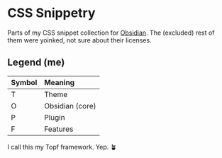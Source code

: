 # CSS Snippetry

Parts of my CSS snippet collection for [Obsidian](https://obsidian.md/). The (excluded) rest of them were yoinked, not sure about their licenses.

## Legend (me)

| Symbol | Meaning         |
|:-------|:----------------|
| T      | Theme           |
| O      | Obsidian (core) |
| P      | Plugin          |
| F      | Features        |  

I call this my Topf framework. Yep. 🪴
